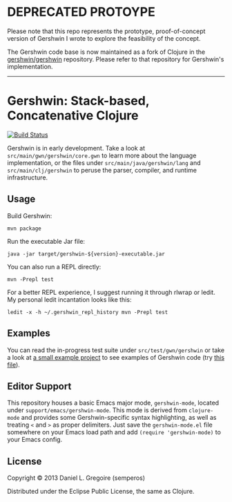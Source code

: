 # DEPRECATED PROTOYPE #

Please note that this repo represents the prototype, proof-of-concept version of Gershwin I wrote to explore the feasibility of the concept.

The Gershwin code base is now maintained as a fork of Clojure in the [gershwin/gershwin](https://github.com/gershwin/gershwin) repository. Please refer to that repository for Gershwin's implementation.

--------------------------------------------------------------------------------

# Gershwin: Stack-based, Concatenative Clojure #

[![Build Status](https://travis-ci.org/semperos/gershwin.png)](https://travis-ci.org/semperos/gershwin)

Gershwin is in early development. Take a look at `src/main/gwn/gershwin/core.gwn` to learn more about the language implementation, or the files under `src/main/java/gershwin/lang` and `src/main/clj/gershwin` to peruse the parser, compiler, and runtime infrastructure.

## Usage

Build Gershwin:

```
mvn package
```

Run the executable Jar file:

```
java -jar target/gershwin-${version}-executable.jar
```

You can also run a REPL directly:

```
mvn -Prepl test
```

For a better REPL experience, I suggest running it through rlwrap or ledit. My personal ledit incantation looks like this:

```
ledit -x -h ~/.gershwin_repl_history mvn -Prepl test
```

## Examples

You can read the in-progress test suite under `src/test/gwn/gershwin` or take a look at [a small example project](https://github.com/semperos/prez-gwn) to see examples of Gershwin code (try [this file](https://github.com/semperos/prez-gwn/blob/master/src/main/gwn/prez/gershwin.gwn)).

## Editor Support

This repository houses a basic Emacs major mode, `gershwin-mode`, located under `support/emacs/gershwin-mode`. This mode is derived from `clojure-mode` and provides some Gershwin-specific syntax highlighting, as well as treating `<` and `>` as proper delimiters. Just save the `gershwin-mode.el` file somewhere on your Emacs load path and add `(require 'gershwin-mode)` to your Emacs config.

## License

Copyright © 2013 Daniel L. Gregoire (semperos)

Distributed under the Eclipse Public License, the same as Clojure.
